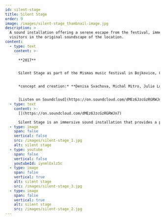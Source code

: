 ```yaml
---
id: silent-stage
title: Silent Stage
order: 9
image: /images/silent-stage_thambnail-image.jpg
description: >
  A sound installation offering a serene escape from the festival, immersing
  visitors in the original soundscape of the location.
content:
  - type: text
    content: >-
      
      **2017**


      Silent Stage as part of the Mismas music festival in Bojkovice, Czech Republic in 2017


      *concept and creation:* **Denisa Svachova, Michal Mitro, Julie Lupacova**


      [Listen on Soundcloud](https://on.soundcloud.com/dMEz6JzcGzRGRWJn7)
  - type: text
    content: >-
      [](https://on.soundcloud.com/dMEz6JzcGzRGRWJn7)

      Silent Stage is an immersive sound installation that provides a peaceful escape from the festival atmosphere. We recorded the natural soundscape of the location days before the event and created a small gazebo-like structure facing away from the festival. Visitors could sit, take in the view, and listen to the serene, original sounds of the site on high-quality headphones, experiencing a calming time shift away from the surrounding chaos.
  - type: image
    span: false
    vertical: false
    src: /images/silent-stage_1.jpg
    alt: silent stage
  - type: youtube
    span: false
    vertical: false
    youtubeId: iynmlExlz5c
  - type: image
    span: false
    vertical: true
    alt: silent stage
    src: /images/silent-stage_3.jpg
  - type: image
    span: false
    vertical: true
    alt: silent stage
    src: /images/silent-stage_2.jpg
---
```

